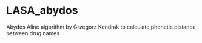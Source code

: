 # LASA_abydos
Abydos Aline algorithm by Grzegorz Kondrak to calculate phonetic distance between drug names
